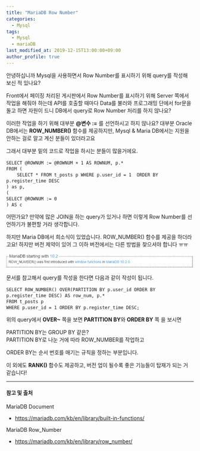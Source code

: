```yaml
---
title: "MariaDB Row Number"
categories: 
  - Mysql
tags:
  - Mysql
  - mariaDB
last_modified_at: 2019-12-15T13:00:00+09:00
author_profile: true
---
```


안녕하십니까 Mysql을 사용하면서 Row Number를 표시하기 위해 query를 작성해 보신 적 있나요?

Front에서 페이징 처리된 게시판에서 Row Number를 표시하기 위해 Server 쪽에서 작업을 해줘야 하는데 API를 호출할 때마다 Data를 불러와 프로그래밍 단에서 for문을 돌고 하면 자원이 드니 DB에서 query로 Row Number 처리를 하지 않나요? 

이러한 작업을 하기 위해 대부분 **@변수 :=** 를 선언하시고 하지 않나요? 대부분 Oracle DB에서는 **ROW_NUMBER()** 함수를 제공하지만, Mysql & Maria DB에서는 지원을 안하는 걸로 알고 계신 분들이 있더라고요

그래서 대부분 밑의 코드로 작업을 하시는 분들이 많을거에요.

    SELECT @ROWNUM := @ROWNUM + 1 AS ROWNUM, p.*
    FROM (
        SELECT * FROM t_posts p WHERE p.user_id = 1  ORDER BY p.register_time DESC
    ) as p,
    (
    SELECT @ROWNUM := 0
    ) AS c

어떤가요? 만약에 많은 JOIN을 하는 query가 있거나 하면 이렇게 Row Number를 선언하기가 불편할 거라 생각합니다.

하지만 Maria DB에서 희소식이 있었습니다. ROW_NUMBER() 함수를 제공을 하더라고요! 하지만 버전 제약이 있어 그 이하 버전에서는 다른 방법을 찾으셔야 합니다 ㅠㅠ

![1](/assets/img/posts/mysql/rownum/1.png)

문서를 참고해서 query를 작성을 한다면 다음과 같이 작성이 됩니다.

    SELECT ROW_NUMBER() OVER(PARTITION BY p.user_id ORDER BY p.register_time DESC) AS row_num, p.*
    FROM t_posts p
    WHERE p.user_id = 1 ORDER BY p.register_time DESC;

위의 query에서 **OVER~** 쪽을 보면 **PARTITION BY**와 **ORDER BY** 쪽 을 보시면

PARTITION BY는 GROUP BY 같은?<br />
PARTITION BY로 나눈 거에 따라 ROW_NUMBER를 작업하고

ORDER BY는 순서 번호를 매기는 규칙을 정하는 부분입니다.

이 외에도 **RANK()** 함수도 제공하고, 버전 업이 될수록 좋은 기능들이 탑재가 되는 거 같습니다!

---
#### 참고 및 출처

MariaDB Document
- <https://mariadb.com/kb/en/library/built-in-functions/>

MariaDB Row_Number
- <https://mariadb.com/kb/en/library/row_number/﻿>
